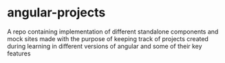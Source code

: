 # angular-projects
A repo containing implementation of different standalone components and mock sites made with the purpose of keeping track of projects created during learning in different versions of angular and some of their key features
